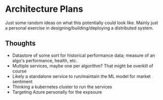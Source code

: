 # Architecture Plans
Just some random ideas on what this potentially could look like. Mainly just a personal exercise in designing/building/deploying a distributed system.

## Thoughts
- Datastore of some sort for historical performance data; measure of an algo's performance, health, etc.
- Multiple services, maybe one per algorithm? That might be overkill of course
- Likely a standalone service to run/maintain the ML model for market sentiment
- Thinking a kubernetes cluster to run the services
- Targeting Azure personally for the expsoure